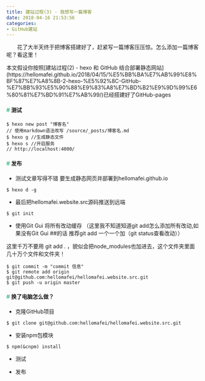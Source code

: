 ```yaml
---
title: 建站过程(3) - 我想写一篇博客
date: 2018-04-16 21:53:56
categories: 
- GitHub建站
---
```


　　花了大半天终于把博客搭建好了，赶紧写一篇博客压压惊。怎么添加一篇博客呢？看这里！

<!--more-->

<div class="tip">
本文假设你按照[建站过程(2) - hexo 和 GitHub 结合部署静态网站](https://hellomafei.github.io/2018/04/15/%E5%BB%BA%E7%AB%99%E8%BF%87%E7%A8%8B-2-hexo-%E5%92%8C-GitHub-%E7%BB%93%E5%90%88%E9%83%A8%E7%BD%B2%E9%9D%99%E6%80%81%E7%BD%91%E7%AB%99/)已经搭建好了GitHub-pages
</div>

#### <font color="#42B983">#</font> 测试

```
$ hexo new post "博客名"
// 使用markdown语法改写 /source/_posts/博客名.md
$ hexo g //生成静态文件
$ hexo s //开启服务
// http://localhost:4000/
```

#### <font color="#42B983">#</font> 发布

- 测试文章写得不错 要生成静态网页并部署到hellomafei.github.io

```
$ hexo d -g
```

- 最后把hellomafei.website.src源码推送到远端

```
$ git init
```

- 使用Git Gui 将所有改动缓存 （这里我不知道知道git add怎么添加所有改动,如果没有Git Gui ##的话 推荐git add 一个一个加（git status查看改动））

<div class="tip">
这里千万不要用 git add . ，貌似会把node_modules也加进去，这个文件夹里面几十万个文件和文件夹！
</div>

```
$ git commit -m "commit 信息"
$ git remote add origin git@github.com:hellomafei/hellomafei.website.src.git
$ git push -u origin master
```

#### <font color="#42B983">#</font> 换了电脑怎么做？

- 克隆GitHub项目

```
$ git clone git@github.com:hellomafei/hellomafei.website.src.git
```

- 安装npm包模块

```
$ npm(&cnpm) install
```

- 测试

- 发布